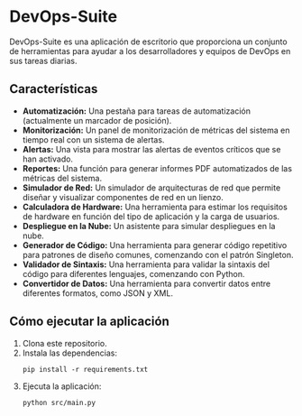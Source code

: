 # DevOps-Suite

DevOps-Suite es una aplicación de escritorio que proporciona un conjunto de herramientas para ayudar a los desarrolladores y equipos de DevOps en sus tareas diarias.

## Características

*   **Automatización:** Una pestaña para tareas de automatización (actualmente un marcador de posición).
*   **Monitorización:** Un panel de monitorización de métricas del sistema en tiempo real con un sistema de alertas.
*   **Alertas:** Una vista para mostrar las alertas de eventos críticos que se han activado.
*   **Reportes:** Una función para generar informes PDF automatizados de las métricas del sistema.
*   **Simulador de Red:** Un simulador de arquitecturas de red que permite diseñar y visualizar componentes de red en un lienzo.
*   **Calculadora de Hardware:** Una herramienta para estimar los requisitos de hardware en función del tipo de aplicación y la carga de usuarios.
*   **Despliegue en la Nube:** Un asistente para simular despliegues en la nube.
*   **Generador de Código:** Una herramienta para generar código repetitivo para patrones de diseño comunes, comenzando con el patrón Singleton.
*   **Validador de Sintaxis:** Una herramienta para validar la sintaxis del código para diferentes lenguajes, comenzando con Python.
*   **Convertidor de Datos:** Una herramienta para convertir datos entre diferentes formatos, como JSON y XML.

## Cómo ejecutar la aplicación

1.  Clona este repositorio.
2.  Instala las dependencias:
    ```
    pip install -r requirements.txt
    ```
3.  Ejecuta la aplicación:
    ```
    python src/main.py
    ```
